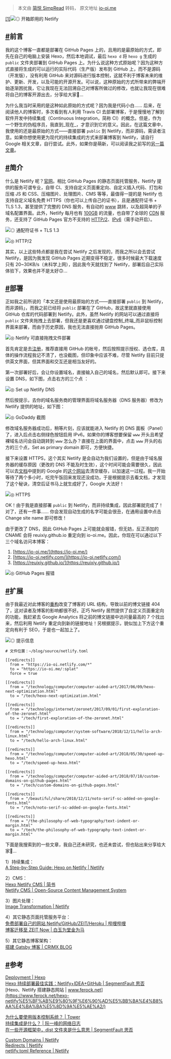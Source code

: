 > 本文由 [简悦 SimpRead](http://ksria.com/simpread/) 转码， 原文地址 [io-oi.me](https://io-oi.me/tech/deploy-static-site-to-netlify/)

[[1]](#fn:1)![](https://io-oi.me/images/netlify.png)◎ 开箱即用的 Netlify

[#](#前言)前言
----------

我的这个博客一直都是部署在 GitHub Pages 上的，且用的是最原始的方式，即先在自己的电脑上安装 Hexo，然后本地调试，最后 `hexo d` 将 `hexo g` 生成的 `public` 文件夹部署到 GitHub Pages 上。为什么说这种方式原始呢？因为这种方式直接将生成的可以运行的实际代码（生产版）发布到 GitHub 上，而不是源码（开发版），没有利用 GitHub 来对源码进行版本控制，这就不利于博客未来的维护、更新、开发，以及可能的开源开发。可以说，这种原始的方式所带来的弊端开始逐渐困扰我，它让我现在无法回溯自己对博客所做过的修改，也就让我现在很难将自己的博客开源出去，分享给大家🤕...

为什么我当时采用的是这种如此原始的方式呢？因为我是代码小白…… 后来，在阅读他人的博客时，多次看到有人利用 Travis CI 去部署博客，于是慢慢地了解到软件开发中持续集成（Continuous Integration，简称 CI）的概念。但是，作为一个野生的伪程序员，我直到_现在_，才意识到它的意义。因此，在这篇文章中，我使用的还是最原始的方式——直接部署 `public` 到 Netlify，而非源码，需读者注意。如果你想使用更为现代的持续集成的方式来部署博客到 Netlify，请自行 Google 相关文章，自行尝试。此外，如果你是萌新，可以阅读我之前写的[另一篇文章](https://io-oi.me/tech/hexo-next-optimization/)。

[#](#简介)简介
----------

什么是 Netlify 呢？[官网](https://www.netlify.com/)。相比 GitHub Pages 的静态页面托管服务，Netlify 提供的服务可谓专业，自带 CI、支持自定义页面重定向、自定义插入代码、打包和压缩 JS 和 CSS、压缩图片、处理图片、CMS 等等，最值得一提的是 Netlify 也支持自定义域名免费 HTTPS（你也可以上传自己的证书），且是通配符证书 + TLS 1.3，甚至提供了完整的 DNS 服务，有自动的 [www](https://www.netlify.com/docs/custom-domains/#domain-redirects) 跳转，以及超简单的子域名配置界面。此外，Netlify 每月也有 [100GB](https://www.netlify.com/pricing/) 的流量，也自带了全球的 [CDN](https://www.netlify.com/blog/2016/04/15/make-your-site-faster-with-netlifys-intelligent-cdn/) 服务，还支持了 GitHub Pages 官方不支持的 [HTTP/2](https://www.netlify.com/blog/2015/10/20/netlify-news-no.-6/)、[IPv6](https://www.netlify.com/blog/2018/11/26/announcing-ipv6-support-on-the-netlify-application-delivery-network/)（需手动开启）。

![](https://io-oi.me/images/netlify-wildcard-ssl-tls.png)◎ 通配符证书 + TLS 1.3

![](https://io-oi.me/images/netlify-http2.png)◎ HTTP/2

其实，以上这些特点都是我在尝试 Netlify 之后发现的，而我之所以会去尝试 Netlify，是因为我发现 GitHub Pages 近期变得不稳定，很多时候最大下载速度只有 20~30KB/s（未科学上网），因此我今天就找到了 Netlify，部署后自己实际体验下，效果也并不是太好🙃...

[#](#部署)部署
----------

正如我之前所说的「本文还是使用最原始的方式——直接部署 `public` 到 Netlify，而非源码」，而我之前已经将 `public` 部署在了 GitHub，故这里就直接使用 GitHub 仓库的代码部署到 Netlify。此外，虽然 Netlify 的网站可以通过直接将 `public` 文件夹拖拽上去部署，但我还是更喜欢通过键盘控制_终端_而非鼠标控制界面来部署，而由于历史原因，我也无法直接抛弃 GitHub Pages。

![](https://io-oi.me/images/netlify-upload-folder-to-deploy.png)◎ Netlify 可直接拖拽文件部署

首先肯定是去[注册](https://app.netlify.com/signup/)，推荐直接用 GitHub 的帐号，然后按照提示授权、选仓库，具体的操作流程我记不清了，也没截图，但印象中应该不难，尽管 Netlify 目前只提供英文界面，但其界面和交互还是相当友好的。

第一次部署好后，会让你设置域名，直接输入自己的域名，然后默认即可。接下来设置 DNS，如下图，点击右方的三个点 ：

![](https://io-oi.me/images/set-up-netlify-dns.png)◎ Set up Netlify DNS

然后按提示，去你的域名服务商的管理界面将域名服务器（DNS 服务器）修改为 Netlify 提供的地址，如下图：

![](https://io-oi.me/images/set-up-netlify-dns-in-godaddy.png)◎ GoDaddy 截图

修改域名服务器成功后，稍等片刻，应该就能进入 Netlify 的 DNS 面板（Panel）了，进入后点击右侧绿色按钮启用 IPv6。如果你的博客想要保留 `www` 开头且希望裸域名访问会自动跳转到 `www` 怎么办？直接在上面的界面中，点击 `www` 开头的右方的三个点，Set as primary domain 即可，方便快捷。

接下来设置 HTTPS，这个其实 Netlify 是会自动为我们设置的，但是由于域名服务器的缓存原因（更改的 DNS 不能及时生效），这个时间可能会需要很久，因此可以去[文档](https://www.netlify.com/docs/ssl/#troubleshooting)中提到的 Google 的[这个网站](https://developers.google.com/speed/public-dns/cache)去清空缓存，以加速这一过程。我一开始等待了两个多小时，吃完午饭回来发现还没成功，于是根据提示去看文档，才发现了这个秘诀，清空后证书马上就生成好了，Google 大法好！

![](https://io-oi.me/images/netlify-https.png)◎ HTTPS

OK！由于我是直接部署 `public` 到 Netlify，而非持续集成，因此部署就完成了！对了，还有一件事…… 你会发现自动生成的名字可能会很丑，在通用设置中点击 Change site name 即可修改！

由于更改了 DNS，因此 GitHub Pages 上可能就会报错，但无妨，反正添加的 CNAME 会将 reuixiy.github.io 重定向到 io-oi.me。因此，你现在可以通过以下三个域名访问本博客：

1.  [https://io-oi.me/](https://io-oi.me/)
2.  [https://io-oi.netlify.com/](https://io-oi.netlify.com/)
3.  [https://reuixiy.github.io/](https://reuixiy.github.io/)

![](https://io-oi.me/images/github-pages-https-error.png)◎ GitHub Pages 报错

[#](#扩展)扩展
----------

由于我最近对此博客的[重构](https://io-oi.me/tech/redesign-this-blog-under-minimalism/)改变了博客的 URL 结构，导致以前的博文链接 404 了，这对读者及博客的影响都很不好。正巧 Netlify 居然提供了自定义页面重定向的功能，我赶紧去 Google Analytics 将之前的博文链接中访问量最高的 7 个找出来，然后利用 Netlify 重定向到新的链接地址！另根据提示，貌似加上下方这个重定向有利于 SEO，于是也一起加上了。

![](https://io-oi.me/images/netlify-redirect-seo.png)◎ 提示信息

```
# 文件位置：~/blog/source/netlify.toml

[[redirects]]
  from = "https://io-oi.netlify.com/*"
  to = "https://io-oi.me/:splat"
  force = true

[[redirects]]
  from = "/technology/computer/computer-aided-art/2017/06/09/hexo-next-optimization.html"
  to = "/tech/hexo-next-optimization.html"

[[redirects]]
  from = "/technology/internet/zeronet/2017/09/01/first-exploration-of-the-zeronet.html"
  to = "/tech/first-exploration-of-the-zeronet.html"

[[redirects]]
  from = "/technology/computer/system-software/2018/12/11/hello-arch-linux.html"
  to = "/tech/hello-arch-linux.html"

[[redirects]]
  from = "/technology/computer/computer-aided-art/2018/05/30/speed-up-hexo.html"
  to = "/tech/speed-up-hexo.html"

[[redirects]]
  from = "/technology/computer/computer-aided-art/2018/07/18/custom-domains-on-github-pages.html"
  to = "/tech/custom-domains-on-github-pages.html"

[[redirects]]
  from = "/beautiful/share/2018/12/11/noto-serif-sc-added-on-google-fonts.html"
  to = "/tech/noto-serif-sc-added-on-google-fonts.html"

[[redirects]]
  from = "/the-philosophy-of-web-typography/text-indent-or-margin.html"
  to = "/tech/the-philosophy-of-web-typography-text-indent-or-margin.html"
```

下面是我搜索到的一些文章，我自己还未研究，也还未尝试，但也贴出来分享给大家🤪...

1）持续集成：  
[A Step-by-Step Guide: Hexo on Netlify | Netlify](https://www.netlify.com/blog/2015/10/26/a-step-by-step-guide-hexo-on-netlify/)

2）CMS：  
[Hexo Netlify CMS | 简书](https://www.jianshu.com/p/817f0c55d534)  
[Netlify CMS | Open-Source Content Management System](https://www.netlifycms.org/)

3）图片处理：  
[Image Transformation | Netlify](https://www.netlify.com/docs/image-transformation/)

4）其它静态页面托管服务平台：  
[免费部署自己的网站 Netlify/GitHub/ZEIT/Heroku | 哔哩哔哩](https://www.bilibili.com/video/av51846868/)  
[博客迁移至 ZEIT Now | 白玉为堂金为马](https://www.noddl.me/2019/03/28/blog-migrate/)

5）其它静态博客架构：  
[搭建 Gatsby 博客 | CRIMX BLOG](https://blog.crimx.com/archives?search=%23Gatsby)

[#](#参考)参考
----------

[Deployment | Hexo](https://hexo.io/docs/one-command-deployment#Netlify)  
[Hexo 持续部署最佳实践：Netlify+IDEA+GitHub | SegmentFault 思否](https://segmentfault.com/a/1190000017472270)  
[Hexo、Netlify 搭建静态网站 | www.ferock.net](https://www.ferock.net/hexo-netlify%E5%BF%AB%E9%80%9F%E6%90%AD%E5%BB%BA%E4%B8%AA%E4%BA%BA%E5%8D%9A%E5%AE%A2/)

[为什么要使用版本控制系统？ | Tower](https://www.git-tower.com/learn/git/ebook/cn/command-line/basics/why-use-version-control)  
[持续集成是什么？ | 阮一峰的网络日志](http://www.ruanyifeng.com/blog/2015/09/continuous-integration.html)  
[在一些开源框架中，dist 文件夹是什么意思 | SegmentFault 思否](https://segmentfault.com/q/1010000002712805)

[Custom Domains | Netlify](https://www.netlify.com/docs/custom-domains/)  
[Redirects | Netlify](https://www.netlify.com/docs/redirects/)  
[netlify.toml Reference | Netlify](https://www.netlify.com/docs/netlify-toml-reference/)